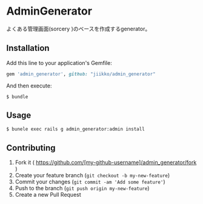 # AdminGenerator

よくある管理画面(sorcery )のベースを作成するgenerator。

## Installation

Add this line to your application's Gemfile:

```ruby
gem 'admin_generator', github: "jiikko/admin_generator"
```

And then execute:

    $ bundle

## Usage
```shell
$ bunele exec rails g admin_generator:admin install
```

## Contributing

1. Fork it ( https://github.com/[my-github-username]/admin_generator/fork )
2. Create your feature branch (`git checkout -b my-new-feature`)
3. Commit your changes (`git commit -am 'Add some feature'`)
4. Push to the branch (`git push origin my-new-feature`)
5. Create a new Pull Request
